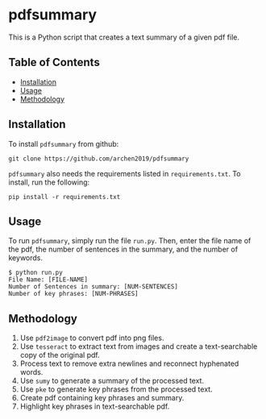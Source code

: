 # pdfsummary

This is a Python script that creates a text summary of a given pdf file.

## Table of Contents

* [Installation](#installation)
* [Usage](#usage)
* [Methodology](#methodology)

## Installation

To install `pdfsummary` from github:

```
git clone https://github.com/archen2019/pdfsummary
```

`pdfsummary` also needs the requirements listed in `requirements.txt`. To install, run the following:

```
pip install -r requirements.txt
```

## Usage

To run `pdfsummary`, simply run the file `run.py`. Then, enter the file name of the pdf, the number of sentences in the summary, and the number of keywords. 

```
$ python run.py
File Name: [FILE-NAME]
Number of Sentences in summary: [NUM-SENTENCES]
Number of key phrases: [NUM-PHRASES]
```

## Methodology

1. Use `pdf2image` to convert pdf into png files.
2. Use `tesseract` to extract text from images and create a text-searchable copy of the original pdf.
3. Process text to remove extra newlines and reconnect hyphenated words.
4. Use `sumy` to generate a summary of the processed text.
5. Use `pke` to generate key phrases from the processed text.
6. Create pdf containing key phrases and summary.
7. Highlight key phrases in text-searchable pdf.
